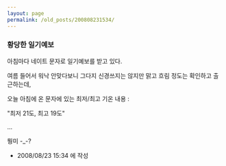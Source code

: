 ```yaml
---
layout: page
permalink: /old_posts/200808231534/
---
```


### 황당한 일기예보

아침마다 네이트 문자로 일기예보를 받고 있다.

여름 들어서 워낙 안맞다보니 그다지 신경쓰지는 않지만 맑고 흐림 정도는 확인하고 출근하는데,

오늘 아침에 온 문자에 있는 최저/최고 기온 내용 :

"최저 21도, 최고 19도"

...



뭥미 -_-?






- 2008/08/23 15:34 에 작성